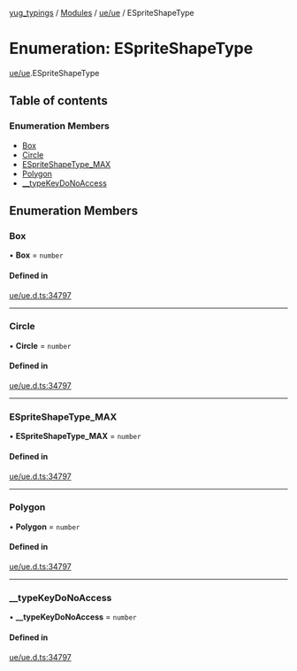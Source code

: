 [yug_typings](../README.md) / [Modules](../modules.md) / [ue/ue](../modules/ue_ue.md) / ESpriteShapeType

# Enumeration: ESpriteShapeType

[ue/ue](../modules/ue_ue.md).ESpriteShapeType

## Table of contents

### Enumeration Members

- [Box](ue_ue.ESpriteShapeType.md#box)
- [Circle](ue_ue.ESpriteShapeType.md#circle)
- [ESpriteShapeType\_MAX](ue_ue.ESpriteShapeType.md#espriteshapetype_max)
- [Polygon](ue_ue.ESpriteShapeType.md#polygon)
- [\_\_typeKeyDoNoAccess](ue_ue.ESpriteShapeType.md#__typekeydonoaccess)

## Enumeration Members

### Box

• **Box** = `number`

#### Defined in

[ue/ue.d.ts:34797](https://github.com/YugMetaverse/yug_typings/blob/25cad34/ue/ue.d.ts#L34797)

___

### Circle

• **Circle** = `number`

#### Defined in

[ue/ue.d.ts:34797](https://github.com/YugMetaverse/yug_typings/blob/25cad34/ue/ue.d.ts#L34797)

___

### ESpriteShapeType\_MAX

• **ESpriteShapeType\_MAX** = `number`

#### Defined in

[ue/ue.d.ts:34797](https://github.com/YugMetaverse/yug_typings/blob/25cad34/ue/ue.d.ts#L34797)

___

### Polygon

• **Polygon** = `number`

#### Defined in

[ue/ue.d.ts:34797](https://github.com/YugMetaverse/yug_typings/blob/25cad34/ue/ue.d.ts#L34797)

___

### \_\_typeKeyDoNoAccess

• **\_\_typeKeyDoNoAccess** = `number`

#### Defined in

[ue/ue.d.ts:34797](https://github.com/YugMetaverse/yug_typings/blob/25cad34/ue/ue.d.ts#L34797)
